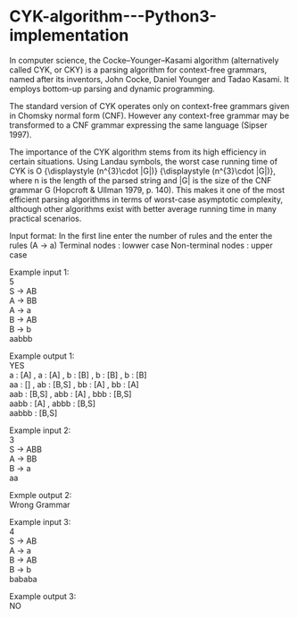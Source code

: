 # CYK-algorithm---Python3-implementation

In computer science, the Cocke–Younger–Kasami algorithm (alternatively called CYK, or CKY) is a parsing algorithm for context-free grammars, named after its inventors, John Cocke, Daniel Younger and Tadao Kasami. It employs bottom-up parsing and dynamic programming.

The standard version of CYK operates only on context-free grammars given in Chomsky normal form (CNF). However any context-free grammar may be transformed to a CNF grammar expressing the same language (Sipser 1997).

The importance of the CYK algorithm stems from its high efficiency in certain situations. Using Landau symbols, the worst case running time of CYK is Ο {\displaystyle (n^{3}\cdot |G|)} {\displaystyle (n^{3}\cdot |G|)}, where n is the length of the parsed string and |G| is the size of the CNF grammar G (Hopcroft & Ullman 1979, p. 140). This makes it one of the most efficient parsing algorithms in terms of worst-case asymptotic complexity, although other algorithms exist with better average running time in many practical scenarios.

Input format:
In the first line enter the number of rules and the enter the rules (A -> a)
Terminal nodes : lowwer case
Non-terminal nodes : upper case

Example input 1: <br/>
5 <br/>
S -> AB <br/>
A -> BB <br/>
A -> a <br/>
B -> AB <br/>
B -> b <br/>
aabbb <br/>

Example output 1: <br/>
YES <br/>
a : [A] , a : [A] , b : [B] , b : [B] , b : [B] <br/>
aa : [] , ab : [B,S] , bb : [A] , bb : [A] <br/>
aab : [B,S] , abb : [A] , bbb : [B,S] <br/>
aabb : [A] , abbb : [B,S] <br/>
aabbb : [B,S] <br/>

Example input 2:<br/>
3<br/>
S -> ABB<br/>
A -> BB<br/>
B -> a<br/>
aa<br/>

Exmple output 2:<br/>
Wrong Grammar<br/>

Example input 3:<br/>
4<br/>
S -> AB<br/>
A -> a<br/>
B -> AB<br/>
B -> b<br/>
bababa<br/>

Example output 3:<br/>
NO<br/>
